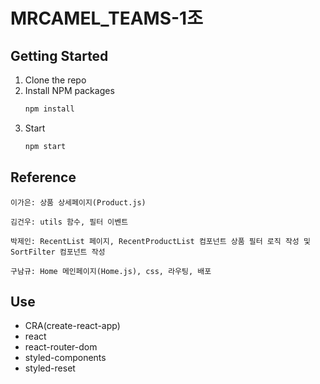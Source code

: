 # MRCAMEL_TEAMS-1조

## Getting Started

1. Clone the repo
2. Install NPM packages
   ```sh
   npm install
   ```
3. Start
   ```sh
   npm start
   ```

## Reference

```
이가은: 상품 상세페이지(Product.js)

김건우: utils 함수, 필터 이벤트

박제인: RecentList 페이지, RecentProductList 컴포넌트 상품 필터 로직 작성 및 SortFilter 컴포넌트 작성

구남규: Home 메인페이지(Home.js), css, 라우팅, 배포
```

## Use

- CRA(create-react-app)
- react
- react-router-dom
- styled-components
- styled-reset
